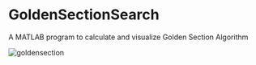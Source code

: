 # GoldenSectionSearch
A MATLAB program to calculate and visualize Golden Section Algorithm

![goldensection](https://github.com/ZOBARCIK/GoldenSectionSearch/assets/119112572/75c3d129-ce87-46f1-aba7-cec8ec06dc67)
